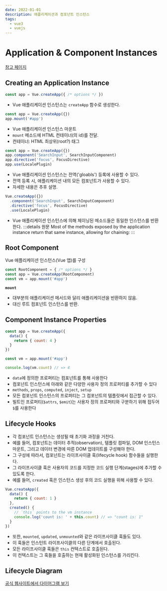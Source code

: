 ```yaml
---
date: 2022-01-01
description: 애플리케이션과 컴포넌트 인스턴스
tags:
  - vue3
  - vuejs
---
```


# Application & Component Instances

[참고 페이지](https://v3.ko.vuejs.org/guide/instance.html#%E1%84%8B%E1%85%A5%E1%84%91%E1%85%B3%E1%86%AF%E1%84%85%E1%85%B5%E1%84%8F%E1%85%A6%E1%84%8B%E1%85%B5%E1%84%89%E1%85%A7%E1%86%AB-%E1%84%8B%E1%85%B5%E1%86%AB%E1%84%89%E1%85%B3%E1%84%90%E1%85%A5%E1%86%AB%E1%84%89%E1%85%B3-%E1%84%89%E1%85%A2%E1%86%BC%E1%84%89%E1%85%A5%E1%86%BC%E1%84%92%E1%85%A1%E1%84%80%E1%85%B5)

## Creating an Application Instance

```js
const app = Vue.createApp({ /* options */ })
```

- Vue 애플리케이션 인스턴스는 `createApp` 함수로 생성한다.

```js
const app = Vue.createApp({})
app.mount('#app')
```

- Vue 애플리케이션 인스턴스 마운트
- `mount` 메소드에 HTML 컨테이너(의 id)를 전달.
- 컨테이너: HTML 최상위(root?) 태그

```js
const app = Vue.createApp({})
app.component('SearchInput', SearchInputComponent)
app.directive('focus', FocusDirective)
app.use(LocalePlugin)

```

- Vue 애플리케이션 인스턴스는 전역('gloabls') 등록에 사용할 수 있다.
- 전역 등록 시, 애플리케이션 내의 모든 컴포넌트가 사용할 수 있다.
- 자세한 내용은 추후 설명.

```js
Vue.createApp({})
  .component('SearchInput', SearchInputComponent)
  .directive('focus', FocusDirective)
  .use(LocalePlugin)
```

- Vue 애플리케이션 인스턴스에 의해 체이닝된 메소드들은 동일한 인스턴스를 반환한다.
:::details 원문
Most of the methods exposed by the application instance return that same instance, allowing for chaining:
:::

## Root Component

Vue 애플리케이션 인스턴스(Vue 앱)를 구성

```js
const RootComponent = { /* options */ }
const app = Vue.createApp(RootComponent)
const vm = app.mount('#app')
```

**`mount`**
- 대부분의 애플리케이션 메서드와 달리 애플리케이션을 반환하지 않음.
- 대신 루트 컴포넌트 인스턴스를 반환.

## Component Instance Properties

```js
const app = Vue.createApp({
  data() {
    return { count: 4 }
  }
})

const vm = app.mount('#app')

console.log(vm.count) // => 4
```

- `data`에 정의한 프로퍼티는 컴포넌트를 통해 사용한다
- 컴포넌트 인스턴스에 아래와 같은 다양한 사용자 정의 프로퍼티를 추가할 수 있다
- `methods`, `props`, `computed`, `inject`, `setup`
- 모든 컴포넌트 인스턴스의 프로퍼티는 그 컴포넌트의 템플릿에서 접근할 수 있다.
- 빌트인 프로퍼티(`$attrs`, `$emit`)는 사용자 정의 프로퍼티와 구분하기 위해 접두어 `$`를 사용한다

## Lifecycle Hooks

- 각 컴포넌트 인스턴스는 생성될 때 초기화 과정을 거친다.
- 예를 들어, 컴포넌트는 데이터 추적(observation), 템플릿 컴파일, DOM 인스턴스 마운트, 그리고 데이터 변경에 따른 DOM 업데이트를 구성해야 한다.
- 그 구성에 따라서, 컴포넌트는 라이프사이클 훅(lifecycle hook) 함수들을 실행한다.
- 그 라이프사이클 훅은 사용자의 코드를 지정한 코드 실행 단계(stages)에 추가할 수 있도록 한다.
- 예를 들어, `created` 훅은 인스턴스 생성 후의 코드 실행을 위해 사용할 수 있다.

```js
Vue.createApp({
  data() {
    return { count: 1 }
  },
  created() {
    // `this` points to the vm instance
    console.log('count is: ' + this.count) // => "count is: 1"
  }
})
```

- 또한, `mounted`, `updated`, `unmounted`와 같은 라이프사이클 훅들도 있다.
- 이 훅들은 인스턴트 라이프사이클의 다른 단계에서 호출된다.
- 모든 라이프사이클 훅들은 `this` 컨텍스트로 호출된다.
- 이 컨텍스트는 그 훅들을 호출하는 현재 활성화된 인스턴스를 가리킨다.

## Lifecycle Diagram

[공식 웹사이트에서 다이어그램 보기](https://v3.vuejs.org/guide/instance.html#lifecycle-hooks)
